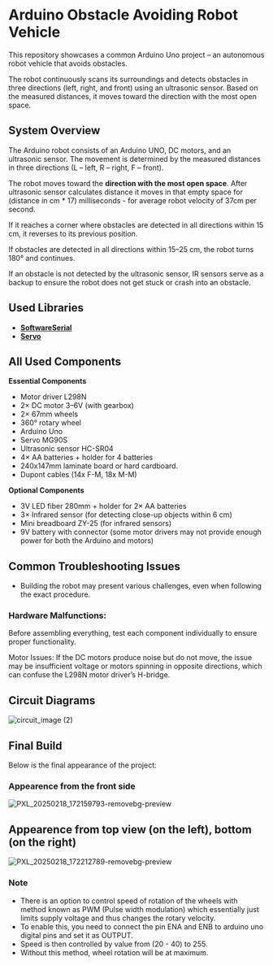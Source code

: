 # **Arduino Obstacle Avoiding Robot Vehicle**

This repository showcases a common Arduino Uno project – an autonomous robot vehicle that avoids obstacles.

The robot continuously scans its surroundings and detects obstacles in three directions (left, right, and front) using an ultrasonic sensor. Based on the measured distances, it moves toward the direction with the most open space.

## **System Overview**
The Arduino robot consists of an Arduino UNO, DC motors, and an ultrasonic sensor. The movement is determined by the measured distances in three directions (L – left, R – right, F – front).

The robot moves toward the **direction with the most open space**.
After ultrasonic sensor calculates distance it moves in that empty space for (distance in cm * 17) milliseconds - for average robot velocity of 37cm per second.

If it reaches a corner where obstacles are detected in all directions within 15 cm, it reverses to its previous position.

If obstacles are detected in all directions within 15–25 cm, the robot turns 180° and continues.

If an obstacle is not detected by the ultrasonic sensor, IR sensors serve as a backup to ensure the robot does not get stuck or crash into an obstacle.

## **Used Libraries** 
- **[SoftwareSerial](https://docs.arduino.cc/learn/built-in-libraries/software-serial/)**
- **[Servo](https://docs.arduino.cc/libraries/servo/)**

## **All Used Components**
**Essential Components**
- Motor driver L298N
- 2× DC motor 3–6V (with gearbox)
- 2× 67mm wheels
- 360° rotary wheel
- Arduino Uno
- Servo MG90S
- Ultrasonic sensor HC-SR04
- 4× AA batteries + holder for 4 batteries
- 240x147mm laminate board or hard cardboard.
- Dupont cables (14x F-M, 18x M-M)

**Optional Components**

- 3V LED fiber 280mm + holder for 2× AA batteries
- 3× Infrared sensor (for detecting close-up objects within 6 cm)
- Mini breadboard ZY-25 (for infrared sensors)
- 9V battery with connector (some motor drivers may not provide enough power for both the Arduino and motors)

## **Common Troubleshooting Issues**

- Building the robot may present various challenges, even when following the exact procedure.

### **Hardware Malfunctions:** 

Before assembling everything, test each component individually to ensure proper functionality.

Motor Issues: If the DC motors produce noise but do not move, the issue may be insufficient voltage or motors spinning in opposite directions, which can confuse the L298N motor driver’s H-bridge.

## **Circuit Diagrams**

![circuit_image (2)](https://github.com/user-attachments/assets/ceca9151-d7a9-4645-8f2b-cc17dfc58804)

## **Final Build**

Below is the final appearance of the project:
### Appearence from the front side

![PXL_20250218_172159793-removebg-preview](https://github.com/user-attachments/assets/fd0173e3-41d3-4e35-b6c4-e16ea9689873)

## Appearence from top view (on the left), bottom (on the right)

![PXL_20250218_172212789-removebg-preview](https://github.com/user-attachments/assets/71c9aac4-5a73-425d-9a66-107cdc4d1305)


### **Note**

- There is an option to control speed of rotation of the wheels with method known as PWM (Pulse width modulation) which essentially just limits supply voltage and thus changes the rotary velocity.
- To enable this, you need to connect the pin ENA and ENB to arduino uno digital pins and set it as OUTPUT.
- Speed is then controlled by value from (20 - 40) to 255.
- Without this method, wheel rotation will be at maximum. 
